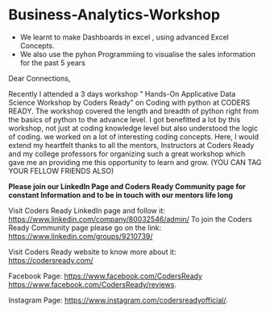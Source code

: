 # Business-Analytics-Workshop

- We learnt to make Dashboards in excel , using advanced Excel Concepts.
- We also use the pyhon Programmiing to visualise the sales information for the past 5 years

 Dear Connections,

Recently I attended a 3 days workshop " Hands-On Applicative Data Science Workshop by Coders Ready" on Coding with python at CODERS READY.
The workshop covered the length and breadth of python right from the basics of python to the advance level.
I got benefitted a lot by this workshop, not just at coding knowledge level but also understood the logic of coding. we worked on a lot of interesting coding concepts.
Here, I would extend my heartfelt thanks to all the mentors, Instructors at Coders Ready and my college professors for organizing such a great workshop which gave me an providing me this opportunity to learn and grow. (YOU CAN TAG YOUR FELLOW FRIENDS ALSO)

 **Please join our LinkedIn Page and Coders Ready Community page for constant Information and to be in touch with our mentors life long**

Visit Coders Ready LinkedIn page and follow it: https://www.linkedin.com/company/80032546/admin/
To join the Coders Ready Community page please go on the link: https://www.linkedin.com/groups/9210739/

Visit Coders Ready website to know more about it: https://codersready.com/

Facebook Page:
https://www.facebook.com/CodersReady 
https://www.facebook.com/CodersReady/reviews.

Instagram Page:
https://www.instagram.com/codersreadyofficial/.
